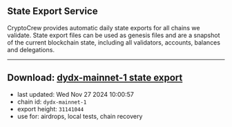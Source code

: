## State Export Service
CryptoCrew provides automatic daily state exports for all chains we validate. State export files can be used as genesis files and are a snapshot of the current blockchain state, including all validators, accounts, balances and delegations.

---
**Download: [dydx-mainnet-1 state export](https://dl-tyo.ccvalidators.com/SERVICE/dydx/dydx-mainnet-1_export_31141044.json)**
---

- last updated: Wed Nov 27 2024 10:00:57
- chain id: `dydx-mainnet-1`
- export height: `31141044`
- use for: airdrops, local tests, chain recovery

